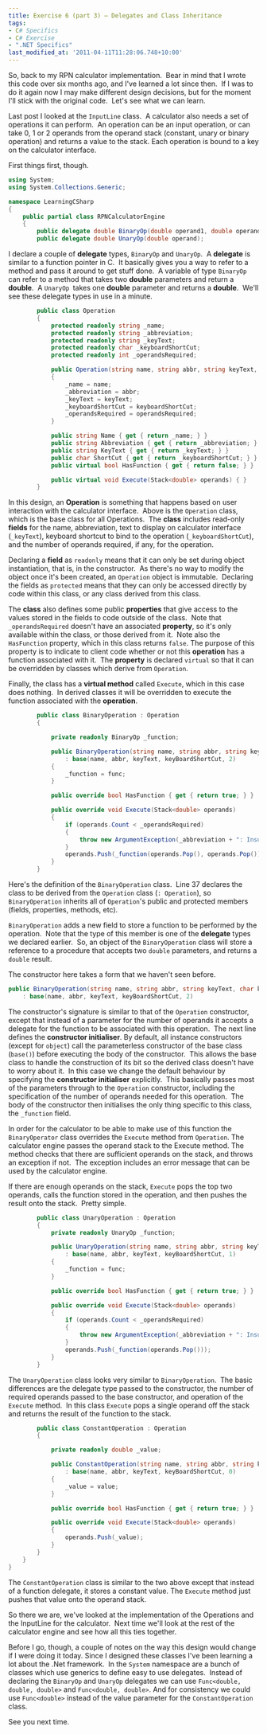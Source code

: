 ```yaml
---
title: Exercise 6 (part 3) – Delegates and Class Inheritance
tags:
- C# Specifics
- C# Exercise
- ".NET Specifics"
last_modified_at: '2011-04-11T11:28:06.748+10:00'
---
```

So, back to my RPN calculator implementation.  Bear in mind that I wrote
this code over six months ago, and I've learned a lot since then.  If I
was to do it again now I may make different design decisions, but for
the moment I'll stick with the original code.  Let's see what we can
learn.
<!--more-->

Last post I looked at the `InputLine` class.  A calculator also needs a set of
operations it can perform.  An operation can be an input operation, or can take
0, 1 or 2 operands from the operand stack (constant, unary or binary operation)
and returns a value to the stack. Each operation is bound to a key on the
calculator interface.

First things first, though.

```csharp
using System;
using System.Collections.Generic;

namespace LearningCSharp
{
    public partial class RPNCalculatorEngine
    {
        public delegate double BinaryOp(double operand1, double operand2);
        public delegate double UnaryOp(double operand);
```

I declare a couple of **delegate** types, `BinaryOp` and `UnaryOp`.  A
**delegate** is similar to a function pointer in C.  It basically gives you a
way to refer to a method and pass it around to get stuff done.  A variable of
type `BinaryOp `can refer to a method that takes two **double** parameters and
return a **double**.  A `UnaryOp `takes one **double** parameter and returns a
**double**.  We'll see these delegate types in use in a minute.

```csharp
        public class Operation
        {
            protected readonly string _name;
            protected readonly string _abbreviation;
            protected readonly string _keyText;
            protected readonly char _keyboardShortCut;
            protected readonly int _operandsRequired;

            public Operation(string name, string abbr, string keyText, char keyboardShortCut, int operandsRequired = 0)
            {
                _name = name;
                _abbreviation = abbr;
                _keyText = keyText;
                _keyboardShortCut = keyboardShortCut;
                _operandsRequired = operandsRequired;
            }

            public string Name { get { return _name; } }
            public string Abbreviation { get { return _abbreviation; } }
            public string KeyText { get { return _keyText; } }
            public char ShortCut { get { return _keyboardShortCut; } }
            public virtual bool HasFunction { get { return false; } }

            public virtual void Execute(Stack<double> operands) { }
        }
```

In this design, an **Operation** is something that happens based on user
interaction with the calculator interface.  Above is the `Operation` class,
which is the base class for all Operations.  The **class** includes read-only
**fields** for the name, abbreviation, text to display on calculator interface
(`_keyText`), keyboard shortcut to bind to the operation (`_keyboardShortCut`),
and the number of operands required, if any, for the operation.

Declaring a **field** as `readonly` means that it can only be set during object
instantiation, that is, in the constructor.  As there's no way to modify the
object once it's been created, an `Operation` object is immutable.  Declaring
the fields as `protected` means that they can only be accessed directly by code
within this class, or any class derived from this class.

The **class** also defines some public **properties** that give access to the
values stored in the fields to code outside of the class.  Note that
`_operandsRequired` doesn't have an associated **property**, so it's only
available within the class, or those derived from it.  Note also the
`HasFunction` property, which in this class returns `false`. The purpose of this
property is to indicate to client code whether or not this **operation** has a
function associated with it.  The **property** is declared `virtual` so that it
can be overridden by classes which derive from `Operation`.

Finally, the class has a **virtual method** called `Execute`, which in this case
does nothing.  In derived classes it will be overridden to execute the function
associated with the **operation**.

```csharp
        public class BinaryOperation : Operation
        {

            private readonly BinaryOp _function;

            public BinaryOperation(string name, string abbr, string keyText, char keyBoardShortCut, BinaryOp func)
                : base(name, abbr, keyText, keyBoardShortCut, 2)
            {
                _function = func;
            }

            public override bool HasFunction { get { return true; } }

            public override void Execute(Stack<double> operands)
            {
                if (operands.Count < _operandsRequired)
                {
                    throw new ArgumentException(_abbreviation + ": Insufficient operands");
                }
                operands.Push(_function(operands.Pop(), operands.Pop()));
            }
        }
```

Here's the definition of the `BinaryOperation` class.  Line 37 declares the
class to be derived from the `Operation` class (`: Operation`), so
`BinaryOperation` inherits all of `Operation`'s public and protected members
(fields, properties, methods, etc).

`BinaryOperation` adds a new field to store a function to be performed by the
operation.  Note that the type of this member is one of the **delegate** types
we declared earlier.  So, an object of the `BinaryOperation` class will store a
reference to a procedure that accepts two `double` parameters, and returns a
`double` result.

The constructor here takes a form that we haven't seen before.

```csharp
public BinaryOperation(string name, string abbr, string keyText, char keyBoardShortCut, BinaryOp func)
    : base(name, abbr, keyText, keyBoardShortCut, 2)
```

The constructor's signature is similar to that of the `Operation` constructor,
except that instead of a parameter for the number of operands it accepts a
delegate for the function to be associated with this operation.  The next line
defines the **constructor initialiser**. By default, all instance constructors
(except for `object`) call the parameterless constructor of the base class
(`base()`) before executing the body of the constructor.  This allows the base
class to handle the construction of its bit so the derived class doesn't have to
worry about it.  In this case we change the default behaviour by specifying the
**constructor initialiser** explicitly.  This basically passes most of the
parameters through to the `Operation` constructor, including the specification
of the number of operands needed for this operation.  The body of the
constructor then initialises the only thing specific to this class, the
`_function` field.

In order for the calculator to be able to make use of this function the
`BinaryOperator` class overrides the `Execute` method from `Operation`. The
calculator engine passes the operand stack to the Execute method. The method
checks that there are sufficient operands on the stack, and throws an exception
if not.  The exception includes an error message that can be used by the
calculator engine.

If there are enough operands on the stack, `Execute` pops the top two operands,
calls the function stored in the operation, and then pushes the result onto the
stack.  Pretty simple.

```csharp
        public class UnaryOperation : Operation
        {
            private readonly UnaryOp _function;

            public UnaryOperation(string name, string abbr, string keyText, char keyBoardShortCut, UnaryOp func)
                : base(name, abbr, keyText, keyBoardShortCut, 1)
            {
                _function = func;
            }

            public override bool HasFunction { get { return true; } }

            public override void Execute(Stack<double> operands)
            {
                if (operands.Count < _operandsRequired)
                {
                    throw new ArgumentException(_abbreviation + ": Insufficient operands");
                }
                operands.Push(_function(operands.Pop()));
            }
        }
```

The `UnaryOperation` class looks very similar to `BinaryOperation`.  The basic
differences are the delegate type passed to the constructor, the number of
required operands passed to the base constructor, and operation of the `Execute`
method.  In this class `Execute` pops a single operand off the stack and returns
the result of the function to the stack.

```csharp
        public class ConstantOperation : Operation
        {

            private readonly double _value;

            public ConstantOperation(string name, string abbr, string keyText, char keyBoardShortCut, double value)
                : base(name, abbr, keyText, keyBoardShortCut, 0)
            {
                _value = value;
            }

            public override bool HasFunction { get { return true; } }

            public override void Execute(Stack<double> operands)
            {
                operands.Push(_value);
            }
        }
    }
}
```

The `ConstantOperation` class is similar to the two above except that instead of
a function delegate, it stores a constant value. The `Execute` method just
pushes that value onto the operand stack.

So there we are, we've looked at the implementation of the Operations and the
InputLine for the calculator.  Next time we'll look at the rest of the
calculator engine and see how all this ties together.

Before I go, though, a couple of notes on the way this design would change if I
were doing it today. Since I designed these classes I've been learning a lot
about the .Net framework.  In the `System` namespace are a bunch of classes
which use generics to define easy to use delegates.  Instead of declaring the
`BinaryOp` and `UnaryOp` delegates we can use `Func<double, double, double>` and
`Func<double, double>`. And for consistency we could use `Func<double>` instead
of the value parameter for the `ConstantOperation` class.

See you next time.
